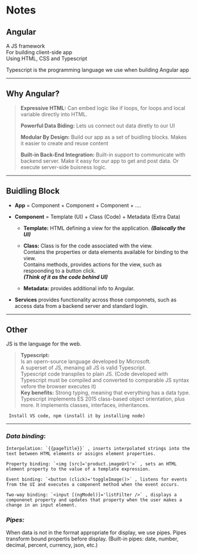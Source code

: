 # Notes

## Angular
A JS framework<br/>
For building client-side app<br/>
Using HTML, CSS and Typescript<br/>

Typescript is the programming language we use when building Angular app

---
## Why Angular?

> **Expressive HTML:** Can embed logic like if loops, for loops and local variable directly into HTML.
>
> **Powerful Data Biding:** Lets us connect out data diretly to our UI
>
> **Modular By Design:** Build our app as a set of buidling blocks. Makes it easier to create and reuse content
>
> **Built-in Back-End Integration:** Built-in support to communicate with backend server. Make it easy for our app to get and post data. Or execute server-side buisness logic.

---
## Buidling Block
- **App** = Component + Component + Component + ....<br/>

- **Component** = Template (UI) + Class (Code) + Metadata (Extra Data)
    - **Template:** HTML defining a view for the application. ***(Baiscally the UI)***

    - **Class:** Class is for the code associated with the view.<br/>
        Contains the properties or data elements available for binding to the view.<br/>
        Contains methods, provides actions for the view, such as respoonding to a button click.<br/>
        ***(Think of it as the code behind UI)***

    - **Metadata:** provides additional info to Angular.

- **Services** provides functionality across those componnets, such as access data from a backend server and standard login.

---
## Other
JS is the language for the web.

> **Typescript:**<br/>
    Is an opern-source language developed by Microsoft.<br/>
    A superset of JS, menaing all JS is valid Typescript.<br/>
    Typescript code transpiles to plain JS. (Code developed with Typescript must be compiled and converted to comparable JS syntax vefore the browser executes it)<br/>
    **Key benefits:** Strong typing, meaning that everything has a data type.<br/>
    Typescript implements ES 2015 class-based object orientation, plus more. It implements classes, interfaces, inheritances.

``` Install VS code, npm (install it by installing node)```

---
### *Data binding*:<br/>

    Interpolation: `{{pageTitle}}` , inserts interpolated strings into the text between HTML elements or assigns element properties.

    Property binding: `<img [src]='product.imageUrl'>` , sets an HTML element property to the value of a template expression.

    Event binding: `<button (click)='toggleImage()>` , listens for events from the UI and executes a component method when the event occurs.

    Two-way binding: `<input [(ngModel)]='listFilter />` , displays a componenet property and updates that property when the user makes a change in an input element.


### *Pipes:* 
When data is not in the format appropriate for display, we use pipes. Pipes transform bound propertis before display. (Built-in pipes: date, number, decimal, percent, currency, json, etc.)